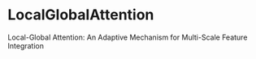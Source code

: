 # LocalGlobalAttention
Local-Global Attention: An Adaptive Mechanism for Multi-Scale Feature Integration
